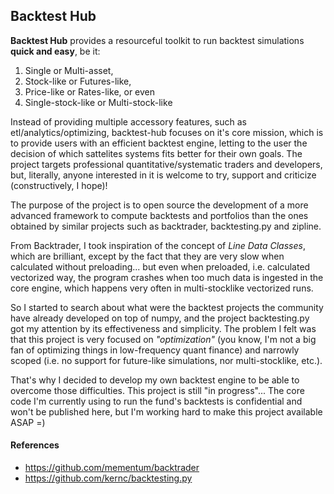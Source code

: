 ## Backtest Hub

__Backtest Hub__ provides a resourceful toolkit to run backtest simulations __quick and easy__, be it:

1) Single or Multi-asset, 
2) Stock-like or Futures-like, 
3) Price-like or Rates-like, or even 
4) Single-stock-like or Multi-stock-like 

Instead of providing multiple accessory features, such as etl/analytics/optimizing, backtest-hub focuses on it's core mission, which is to provide users with an efficient backtest engine, letting to the user the decision of which sattelites systems fits better for their own goals. The project targets professional quantitative/systematic traders and developers, but, literally, anyone interested in it is welcome to try, support and criticize (constructively, I hope)!

The purpose of the project is to open source the development of a more advanced framework to compute backtests and portfolios than the ones obtained by similar projects such as backtrader, backtesting.py and zipline. 

From Backtrader, I took inspiration of the concept of _Line Data Classes_, which are brilliant, except by the fact that they are very slow when calculated without preloading... but even when preloaded, i.e. calculated vectorized way, the program crashes when too much data is ingested in the core engine, which happens very often in multi-stocklike vectorized runs. 

So I started to search about what were the backtest projects the community have already developed on top of numpy, and the project backtesting.py got my attention by its effectiveness and simplicity. The problem I felt was that this project is very focused on _"optimization"_ (you know, I'm not a big fan of optimizing things in low-frequency quant finance) and narrowly scoped (i.e. no support for future-like simulations, nor multi-stocklike, etc.).

That's why I decided to develop my own backtest engine to be able to overcome those difficulties. This project is still "in progress"... The core code I'm currently using to run the fund's backtests is confidential and won't be published here, but I'm working hard to make this project available ASAP =)

#### References 

* https://github.com/mementum/backtrader
* https://github.com/kernc/backtesting.py
